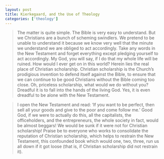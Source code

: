 ```yaml
---
layout: post
title: Kierkegaard, and the Use of Theology
categories: ['theology']
---
```

> The matter is quite simple. The Bible is very easy to understand. But we Christians are a bunch of scheming swindlers. We pretend to be unable to understand it because we know very well that the minute we understand we are obliged to act accordingly. Take any words in the New Testament and forget everything except pledging yourself to act accordingly. My God, you will say, if I do that my whole life will be ruined. How would I ever get on in this world? Herein lies the real place of Christian scholarship. Christian scholarship is the Church’s prodigious invention to defend itself against the Bible, to ensure that we can continue to be good Christians without the Bible coming too close. Oh, priceless scholarship, what would we do without you? Dreadful it is to fall into the hands of the living God. Yes, it is even dreadful to be alone with the New Testament.

> I open the New Testament and read: ‘If you want to be perfect, then sell all your goods and give to the poor and come follow me.’ Good God, if we were to actually do this, all the capitalists, the officeholders, and the entrepreneurs, the whole society in fact, would be almost beggars! We would be sunk if it were not for Christian scholarship! Praise be to everyone who works to consolidate the reputation of Christian scholarship, which helps to restrain the New Testament, this confounded book which would one, two, three, run us all down if it got loose (that is, if Christian scholarship did not restrain it).
